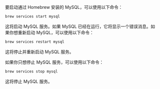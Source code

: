 要启动通过 Homebrew 安装的 MySQL，可以使用以下命令：

```bash
brew services start mysql
```

这将启动 MySQL 服务。如果 MySQL 已经在运行，它将显示一个错误消息。如果你想重新启动 MySQL，可以使用以下命令：

```bash
brew services restart mysql
```

这将停止并重新启动 MySQL 服务。

如果你只想停止 MySQL 服务，可以使用以下命令：

```bash
brew services stop mysql
```

这将停止 MySQL 服务。